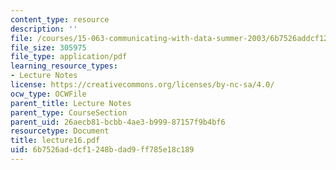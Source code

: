 ```yaml
---
content_type: resource
description: ''
file: /courses/15-063-communicating-with-data-summer-2003/6b7526addcf1248bdad9ff785e18c189_lecture16.pdf
file_size: 305975
file_type: application/pdf
learning_resource_types:
- Lecture Notes
license: https://creativecommons.org/licenses/by-nc-sa/4.0/
ocw_type: OCWFile
parent_title: Lecture Notes
parent_type: CourseSection
parent_uid: 26aecb81-bcbb-4ae3-b999-87157f9b4bf6
resourcetype: Document
title: lecture16.pdf
uid: 6b7526ad-dcf1-248b-dad9-ff785e18c189
---
```

